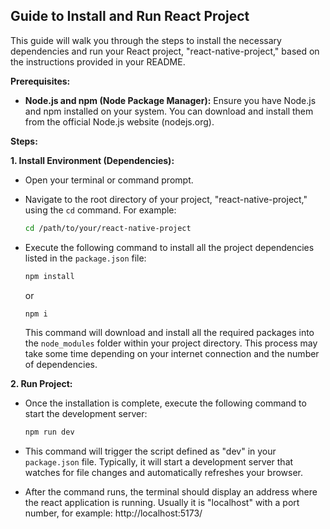 ## Guide to Install and Run React Project

This guide will walk you through the steps to install the necessary dependencies and run your React project, "react-native-project," based on the instructions provided in your README.

**Prerequisites:**

* **Node.js and npm (Node Package Manager):** Ensure you have Node.js and npm installed on your system. You can download and install them from the official Node.js website (nodejs.org).

**Steps:**

**1. Install Environment (Dependencies):**

   * Open your terminal or command prompt.
   * Navigate to the root directory of your project, "react-native-project," using the `cd` command. For example:

     ```bash
     cd /path/to/your/react-native-project
     ```

   * Execute the following command to install all the project dependencies listed in the `package.json` file:

     ```bash
     npm install
     ```

     or

     ```bash
     npm i
     ```

     This command will download and install all the required packages into the `node_modules` folder within your project directory. This process may take some time depending on your internet connection and the number of dependencies.

**2. Run Project:**

   * Once the installation is complete, execute the following command to start the development server:

     ```bash
     npm run dev
     ```

   * This command will trigger the script defined as "dev" in your `package.json` file. Typically, it will start a development server that watches for file changes and automatically refreshes your browser.
   * After the command runs, the terminal should display an address where the react application is running. Usually it is "localhost" with a port number, for example: http://localhost:5173/